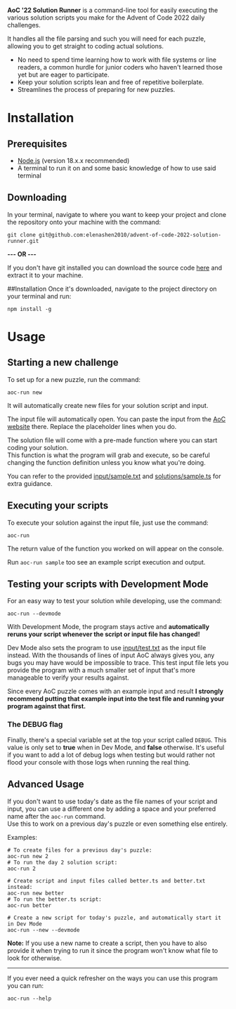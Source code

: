 **AoC '22 Solution Runner** is a command-line tool for easily executing the various solution scripts you make for the Advent of Code 2022 daily challenges.

It handles all the file parsing and such you will need for each puzzle, allowing you to get straight to coding actual solutions.
- No need to spend time learning how to work with file systems or line readers, a common hurdle for junior coders who haven't learned those yet but are eager to participate.
- Keep your solution scripts lean and free of repetitive boilerplate.
- Streamlines the process of preparing for new puzzles.

# Installation
## Prerequisites
- [Node.js](https://nodejs.org/en/download/) (version 18.x.x recommended)
- A terminal to run it on and some basic knowledge of how to use said terminal

## Downloading
In your terminal, navigate to where you want to keep your project and clone the repository onto your machine with the command:
```shell
git clone git@github.com:elenashen2010/advent-of-code-2022-solution-runner.git
```

**--- OR ---**

If you don't have git installed you can download the source code [here](https://github.com/elenashen2010/advent-of-code-2022-solution-runner/releases) and extract it to your machine.

##Installation
Once it's downloaded, navigate to the project directory on your terminal and run:
```shell
npm install -g
```

# Usage
## Starting a new challenge
To set up for a new puzzle, run the command:

```shell
aoc-run new
```

It will automatically create new files for your solution script and input.  

The input file will automatically open. You can paste the input from the [AoC website](https://adventofcode.com/) there. Replace the placeholder lines when you do.

The solution file will come with a pre-made function where you can start coding your solution.  
This function is what the program will grab and execute, so be careful changing the function definition unless you know what you're doing. 

You can refer to the provided [input/sample.txt](input/sample.txt) and [solutions/sample.ts](solutions/sample.ts) for extra guidance.

## Executing your scripts
To execute your solution against the input file, just use the command:
```shell
aoc-run
```

The return value of the function you worked on will appear on the console.

Run `aoc-run sample` too see an example script execution and output.

## Testing your scripts with Development Mode
For an easy way to test your solution while developing, use the command:
```shell
aoc-run --devmode
```

With Development Mode, the program stays active and **automatically reruns your script whenever the script or input file has changed!**

Dev Mode also sets the program to use [input/test.txt](input/test.txt) as the input file instead.
With the thousands of lines of input AoC always gives you, any bugs you may have would be impossible to trace.
This test input file lets you provide the program with a much smaller set of input that's more manageable to verify your results against.

Since every AoC puzzle comes with an example input and result **I strongly recommend putting that example input into the test file and running your program against that first.**

### The DEBUG flag
Finally, there's a special variable set at the top your script called `DEBUG`.
This value is only set to **true** when in Dev Mode, and **false** otherwise. It's useful if you want to add a lot of debug logs when testing
but would rather not flood your console with those logs when running the real thing.

## Advanced Usage
If you don't want to use today's date as the file names of your script and input, you can use a different one
by adding a space and your preferred name after the `aoc-run` command.  
Use this to work on a previous day's puzzle or even something else entirely.

Examples:
```shell
# To create files for a previous day's puzzle:
aoc-run new 2
# To run the day 2 solution script:
aoc-run 2

# Create script and input files called better.ts and better.txt instead:
aoc-run new better
# To run the better.ts script:
aoc-run better

# Create a new script for today's puzzle, and automatically start it in Dev Mode
aoc-run --new --devmode
```

**Note:** If you use a new name to create a script, then you have to also provide it when trying to run it since the program won't know what file to look for otherwise. 

---

If you ever need a quick refresher on the ways you can use this program you can run: 
```
aoc-run --help
```